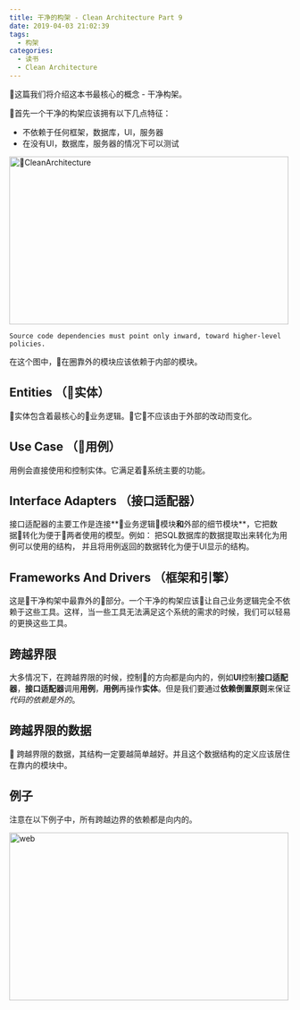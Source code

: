 ```yaml
---
title: 干净的构架 - Clean Architecture Part 9
date: 2019-04-03 21:02:39
tags:
  - 构架
categories:
  - 读书
  - Clean Architecture
---
```


这篇我们将介绍这本书最核心的概念 - 干净构架。

首先一个干净的构架应该拥有以下几点特征：
* 不依赖于任何框架，数据库，UI，服务器
* 在没有UI，数据库，服务器的情况下可以测试

<img src="/clean-architecture-part9/CleanArchitecture.png" width="500" height="300" title="CleanArchitecture"/>

<!-- more -->
```
Source code dependencies must point only inward, toward higher-level policies.
```
在这个图中，在圈靠外的模块应该依赖于内部的模块。

## Entities （实体）

实体包含着最核心的业务逻辑。它不应该由于外部的改动而变化。

## Use Case （用例）

用例会直接使用和控制实体。它满足着系统主要的功能。

## Interface Adapters （接口适配器）

接口适配器的主要工作是连接**业务逻辑模块**和**外部的细节模块**，它把数据转化为便于两者使用的模型。例如： 把SQL数据库的数据提取出来转化为用例可以使用的结构， 并且将用例返回的数据转化为便于UI显示的结构。

## Frameworks And Drivers （框架和引擎）

这是干净构架中最靠外的部分。一个干净的构架应该让自己业务逻辑完全不依赖于这些工具。这样，当一些工具无法满足这个系统的需求的时候，我们可以轻易的更换这些工具。

## 跨越界限

大多情况下，在跨越界限的时候，控制的方向都是向内的，例如**UI**控制**接口适配器**，**接口适配器**调用**用例**，**用例**再操作**实体**。但是我们要通过**依赖倒置原则**来保证*代码的依赖是外的*。

## 跨越界限的数据

跨越界限的数据，其结构一定要越简单越好。并且这个数据结构的定义应该居住在靠内的模块中。

## 例子
注意在以下例子中，所有跨越边界的依赖都是向内的。

<img src="/clean-architecture-part9/web.png" width="500" height="300" title="web" />

